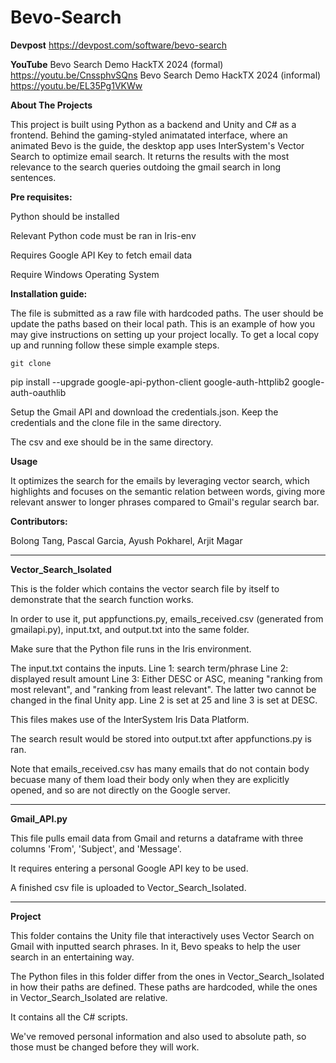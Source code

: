 # Bevo-Search

**Devpost**
https://devpost.com/software/bevo-search

**YouTube**
Bevo Search Demo HackTX 2024 (formal)
https://youtu.be/CnssphvSQns
Bevo Search Demo HackTX 2024 (informal)
https://youtu.be/EL35Pg1VKWw

**About The Projects**

This project is built using Python as a backend and Unity and C# as a frontend. Behind the gaming-styled animatated interface, where an animated Bevo is the guide, the desktop app uses InterSystem's Vector Search to optimize email search. It returns the results with the most relevance to the search queries outdoing the gmail search in long sentences.


**Pre requisites:**

Python should be installed

Relevant Python code must be ran in Iris-env 

Requires Google API Key to fetch email data

Require Windows Operating System

**Installation guide:**

The file is submitted as a raw file with hardcoded paths. The user should be update the paths based on their local path. This is an example of how you may give instructions on setting up your project locally. To get a local copy up and running follow these simple example steps.
```
git clone 
```
pip install --upgrade google-api-python-client google-auth-httplib2 google-auth-oauthlib

Setup the Gmail API and download the credentials.json. Keep the credentials and the clone file in the same directory.

The csv and exe should be in the same directory. 


**Usage**

It optimizes the search for the emails by leveraging vector search, which highlights and focuses on the semantic relation between words, giving more relevant answer to longer phrases compared to Gmail's regular search bar.


**Contributors:**

Bolong Tang, 
Pascal Garcia, 
Ayush Pokharel, 
Arjit Magar

---

**Vector_Search_Isolated**

This is the folder which contains the vector search file by itself to demonstrate that the search function works.

In order to use it, put appfunctions.py, emails_received.csv (generated from gmailapi.py), input.txt, and output.txt into the same folder. 

Make sure that the Python file runs in the Iris environment. 

The input.txt contains the inputs. 
Line 1: search term/phrase
Line 2: displayed result amount
Line 3: Either DESC or ASC, meaning "ranking from most relevant", and "ranking from least relevant". 
The latter two cannot be changed in the final Unity app. Line 2 is set at 25 and line 3 is set at DESC.

This files makes use of the InterSystem Iris Data Platform.

The search result would be stored into output.txt after appfunctions.py is ran.

Note that emails_received.csv has many emails that do not contain body becuase many of them load their body only when they are explicitly opened, and so are not directly on the Google server. 

---

**Gmail_API.py**

This file pulls email data from Gmail and returns a dataframe with three columns 'From', 'Subject', and 'Message'. 

It requires entering a personal Google API key to be used.

A finished csv file is uploaded to Vector_Search_Isolated. 

---

**Project**

This folder contains the Unity file that interactively uses Vector Search on Gmail with inputted search phrases. In it, Bevo speaks to help the user search in an entertaining way.

The Python files in this folder differ from the ones in Vector_Search_Isolated in how their paths are defined. These paths are hardcoded, while the ones in Vector_Search_Isolated are relative. 

It contains all the C# scripts. 

We've removed personal information and also used to absolute path, so those must be changed before they will work.
